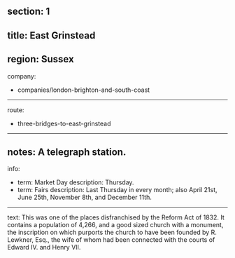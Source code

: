 section: 1
----
title: East Grinstead
----
region: Sussex
----
company:
- companies/london-brighton-and-south-coast
----
route:
- three-bridges-to-east-grinstead
----
notes: A telegraph station.
----
info:
- term: Market Day
  description: Thursday.
- term: Fairs
  description: Last Thursday in every month; also April 21st, June 25th, November 8th, and December 11th.
----
text: This was one of the places disfranchised by the Reform Act of 1832. It contains a population of 4,266, and a good sized church with a monument, the inscription on which purports the church to have been founded by R. Lewkner, Esq., the wife of whom had been connected with the courts of Edward IV. and Henry VII.
